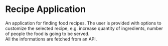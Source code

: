 # Recipe Application

An application for finding food recipes. The user is provided with options to customize the selected recipe, e.g. increase quantity of ingredients, number of people the food is going to be served.<br>All the informations are fetched from an API.